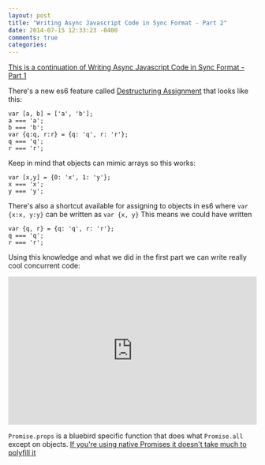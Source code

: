 ```yaml
---
layout: post
title: "Writing Async Javascript Code in Sync Format - Part 2"
date: 2014-07-15 12:33:23 -0400
comments: true
categories: 
---
```


[This is a continuation of Writing Async Javascript Code in Sync Format - Part 1](/blog/2014/06/26/semi-async-js/)

There's a new es6 feature called [Destructuring Assignment](https://developer.mozilla.org/en-US/docs/Web/JavaScript/Reference/Operators/Destructuring_assignment) that looks like this:

```
var [a, b] = ['a', 'b'];
a === 'a';
b === 'b';
var {q:q, r:r} = {q: 'q', r: 'r'};
q === 'q';
r === 'r';
```

Keep in mind that objects can mimic arrays so this works:

```
var [x,y] = {0: 'x', 1: 'y'};
x === 'x';
y === 'y';
```

There's also a shortcut available for assigning to objects in es6 where `var {x:x, y:y}` can be written as `var {x, y}` This means we could have written 

```
var {q, r} = {q: 'q', r: 'r'};
q === 'q';
r === 'r';
```

Using this knowledge and what we did in the first part we can write really cool concurrent code:

<iframe width="100%" height="300" src="http://jsfiddle.net/SLTx9/embedded/js,result/" allowfullscreen="allowfullscreen" frameborder="0"></iframe>


`Promise.props` is a bluebird specific function that does what `Promise.all` except on objects. [If you're using native Promises it doesn't take much to polyfill it](https://github.com/kolodny/promise-utils/blob/master/promise-props.js)